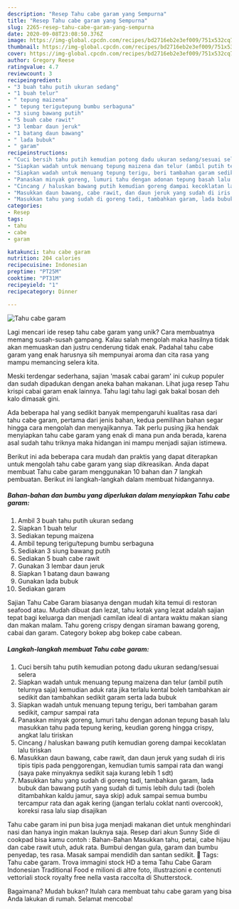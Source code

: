 ```yaml
---
description: "Resep Tahu cabe garam yang Sempurna"
title: "Resep Tahu cabe garam yang Sempurna"
slug: 2265-resep-tahu-cabe-garam-yang-sempurna
date: 2020-09-08T23:08:50.376Z
image: https://img-global.cpcdn.com/recipes/bd2716eb2e3ef009/751x532cq70/tahu-cabe-garam-foto-resep-utama.jpg
thumbnail: https://img-global.cpcdn.com/recipes/bd2716eb2e3ef009/751x532cq70/tahu-cabe-garam-foto-resep-utama.jpg
cover: https://img-global.cpcdn.com/recipes/bd2716eb2e3ef009/751x532cq70/tahu-cabe-garam-foto-resep-utama.jpg
author: Gregory Reese
ratingvalue: 4.7
reviewcount: 3
recipeingredient:
- "3 buah tahu putih ukuran sedang"
- "1 buah telur"
- " tepung maizena"
- " tepung terigutepung bumbu serbaguna"
- "3 siung bawang putih"
- "5 buah cabe rawit"
- "3 lembar daun jeruk"
- "1 batang daun bawang"
- " lada bubuk"
- " garam"
recipeinstructions:
- "Cuci bersih tahu putih kemudian potong dadu ukuran sedang/sesuai selera"
- "Siapkan wadah untuk menuang tepung maizena dan telur (ambil putih telurnya saja) kemudian aduk rata jika terlalu kental boleh tambahkan air sedikit dan tambahkan sedikit garam serta lada bubuk"
- "Siapkan wadah untuk menuang tepung terigu, beri tambahan garam sedikit, campur sampai rata"
- "Panaskan minyak goreng, lumuri tahu dengan adonan tepung basah lalu masukkan tahu pada tepung kering, keudian goreng hingga crispy, angkat lalu tiriskan"
- "Cincang / haluskan bawang putih kemudian goreng dampai kecoklatan lalu tiriskan"
- "Masukkan daun bawang, cabe rawit, dan daun jeruk yang sudah di iris tipis tipis pada penggorengan, kemudian tumis sampai rata dan wangi (saya pake minyaknya sedikit saja kurang lebih 1 sdt)"
- "Masukkan tahu yang sudah di goreng tadi, tambahkan garam, lada bubuk dan bawang putih yang sudah di tumis lebih dulu tadi (boleh ditambahkan kaldu jamur, saya skip) aduk sampai semua bumbu tercampur rata dan agak kering (jangan terlalu coklat nanti overcook), koreksi rasa lalu siap disajikan"
categories:
- Resep
tags:
- tahu
- cabe
- garam

katakunci: tahu cabe garam 
nutrition: 204 calories
recipecuisine: Indonesian
preptime: "PT25M"
cooktime: "PT31M"
recipeyield: "1"
recipecategory: Dinner

---
```



![Tahu cabe garam](https://img-global.cpcdn.com/recipes/bd2716eb2e3ef009/751x532cq70/tahu-cabe-garam-foto-resep-utama.jpg)

Lagi mencari ide resep tahu cabe garam yang unik? Cara membuatnya memang susah-susah gampang. Kalau salah mengolah maka hasilnya tidak akan memuaskan dan justru cenderung tidak enak. Padahal tahu cabe garam yang enak harusnya sih mempunyai aroma dan cita rasa yang mampu memancing selera kita.

Meski terdengar sederhana, sajian &#39;masak cabai garam&#39; ini cukup populer dan sudah dipadukan dengan aneka bahan makanan. Lihat juga resep Tahu krispi cabai garam enak lainnya. Tahu lagi tahu lagi gak bakal bosan deh kalo dimasak gini.

Ada beberapa hal yang sedikit banyak mempengaruhi kualitas rasa dari tahu cabe garam, pertama dari jenis bahan, kedua pemilihan bahan segar hingga cara mengolah dan menyajikannya. Tak perlu pusing jika hendak menyiapkan tahu cabe garam yang enak di mana pun anda berada, karena asal sudah tahu triknya maka hidangan ini mampu menjadi sajian istimewa.


Berikut ini ada beberapa cara mudah dan praktis yang dapat diterapkan untuk mengolah tahu cabe garam yang siap dikreasikan. Anda dapat membuat Tahu cabe garam menggunakan 10 bahan dan 7 langkah pembuatan. Berikut ini langkah-langkah dalam membuat hidangannya.

<!--inarticleads1-->

##### Bahan-bahan dan bumbu yang diperlukan dalam menyiapkan Tahu cabe garam:

1. Ambil 3 buah tahu putih ukuran sedang
1. Siapkan 1 buah telur
1. Sediakan  tepung maizena
1. Ambil  tepung terigu/tepung bumbu serbaguna
1. Sediakan 3 siung bawang putih
1. Sediakan 5 buah cabe rawit
1. Gunakan 3 lembar daun jeruk
1. Siapkan 1 batang daun bawang
1. Gunakan  lada bubuk
1. Sediakan  garam


Sajian Tahu Cabe Garam biasanya dengan mudah kita temui di restoran seafood atau. Mudah dibuat dan lezat, tahu kotak yang lezat adalah sajian tepat bagi keluarga dan menjadi camilan ideal di antara waktu makan siang dan makan malam. Tahu goreng crispy dengan siraman bawang goreng, cabai dan garam. Category bokep abg bokep cabe cabean. 

<!--inarticleads2-->

##### Langkah-langkah membuat Tahu cabe garam:

1. Cuci bersih tahu putih kemudian potong dadu ukuran sedang/sesuai selera
1. Siapkan wadah untuk menuang tepung maizena dan telur (ambil putih telurnya saja) kemudian aduk rata jika terlalu kental boleh tambahkan air sedikit dan tambahkan sedikit garam serta lada bubuk
1. Siapkan wadah untuk menuang tepung terigu, beri tambahan garam sedikit, campur sampai rata
1. Panaskan minyak goreng, lumuri tahu dengan adonan tepung basah lalu masukkan tahu pada tepung kering, keudian goreng hingga crispy, angkat lalu tiriskan
1. Cincang / haluskan bawang putih kemudian goreng dampai kecoklatan lalu tiriskan
1. Masukkan daun bawang, cabe rawit, dan daun jeruk yang sudah di iris tipis tipis pada penggorengan, kemudian tumis sampai rata dan wangi (saya pake minyaknya sedikit saja kurang lebih 1 sdt)
1. Masukkan tahu yang sudah di goreng tadi, tambahkan garam, lada bubuk dan bawang putih yang sudah di tumis lebih dulu tadi (boleh ditambahkan kaldu jamur, saya skip) aduk sampai semua bumbu tercampur rata dan agak kering (jangan terlalu coklat nanti overcook), koreksi rasa lalu siap disajikan


Tahu cabe garam ini pun bisa juga menjadi makanan diet untuk menghindari nasi dan hanya ingin makan lauknya saja. Resep dari akun Sunny Side di cookpad bisa kamu contoh : Bahan-Bahan  Masukkan tahu, petai, cabe hijau dan cabe rawit utuh, aduk rata. Bumbui dengan gula, garam dan bumbu penyedap, tes rasa. Masak sampai mendidih dan santan sedikit.  Tags: Tahu cabe garam. Trova immagini stock HD a tema Tahu Cabe Garam Indonesian Traditional Food e milioni di altre foto, illustrazioni e contenuti vettoriali stock royalty free nella vasta raccolta di Shutterstock. 

Bagaimana? Mudah bukan? Itulah cara membuat tahu cabe garam yang bisa Anda lakukan di rumah. Selamat mencoba!
